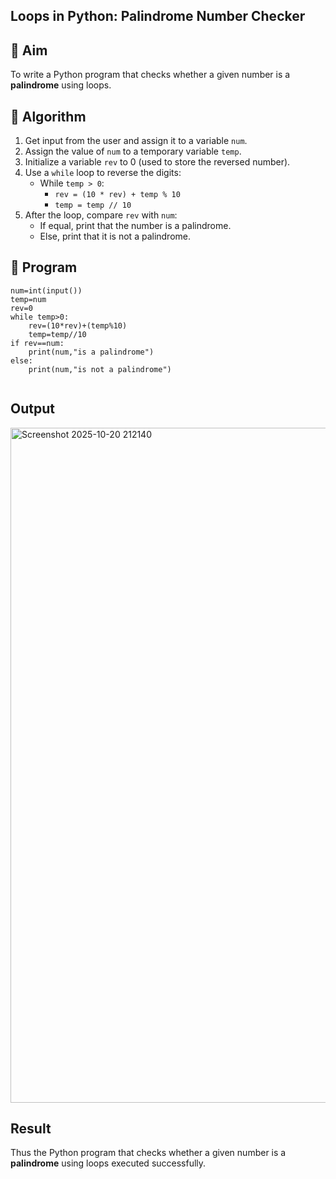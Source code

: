 ## Loops in Python: Palindrome Number Checker

## 🎯 Aim
To write a Python program that checks whether a given number is a **palindrome** using loops.

## 🧠 Algorithm
1. Get input from the user and assign it to a variable `num`.
2. Assign the value of `num` to a temporary variable `temp`.
3. Initialize a variable `rev` to 0 (used to store the reversed number).
4. Use a `while` loop to reverse the digits:
   - While `temp > 0`:
     - `rev = (10 * rev) + temp % 10`
     - `temp = temp // 10`
5. After the loop, compare `rev` with `num`:
   - If equal, print that the number is a palindrome.
   - Else, print that it is not a palindrome.

## 🧾 Program
```
num=int(input())
temp=num
rev=0
while temp>0:
    rev=(10*rev)+(temp%10)
    temp=temp//10
if rev==num:
    print(num,"is a palindrome")
else:
    print(num,"is not a palindrome")
    
```
## Output
<img width="1920" height="1080" alt="Screenshot 2025-10-20 212140" src="https://github.com/user-attachments/assets/11bd7148-2dfc-4776-bb6e-d9bd2647526d" />


## Result
Thus the Python program that checks whether a given number is a **palindrome** using loops executed successfully.
